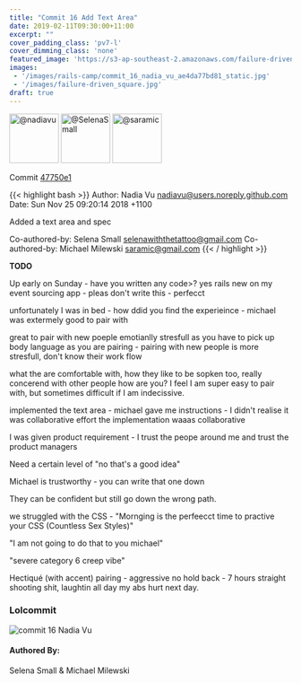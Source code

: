 ```yaml
---
title: "Commit 16 Add Text Area"
date: 2019-02-11T09:30:00+11:00
excerpt: ""
cover_padding_class: 'pv7-l'
cover_dimming_class: 'none'
featured_image: 'https://s3-ap-southeast-2.amazonaws.com/failure-driven-blog/railscamp-24-woodfield-hobart/commit_16_nadia_vu_ae4da77bd81.gif'
images:
 - '/images/rails-camp/commit_16_nadia_vu_ae4da77bd81_static.jpg'
 - '/images/failure-driven_square.jpg'
draft: true
---
```


<img alt="@nadiavu" src="//github.com/nadiavu.png" style="display: inline; width: 88px;" height="88" />
<img alt="@SelenaSmall" src="//github.com/SelenaSmall.png" style="display: inline; width: 88px;" height="88" />
<img alt="@saramic" src="//github.com/saramic.png" style="display: inline; width: 88px;" height="88" />

Commit [47750e1](https://github.com/failure-driven/railscamp-search-term/commit/47750e14d1d74c7d5bdd15471f2ab33e2e43da29)

{{< highlight bash >}}
Author: Nadia Vu <nadiavu@users.noreply.github.com>
Date:   Sun Nov 25 09:20:14 2018 +1100

Added a text area and spec

Co-authored-by: Selena Small <selenawiththetattoo@gmail.com>
Co-authored-by: Michael Milewski <saramic@gmail.com>
{{< / highlight >}}

**TODO**

Up early on Sunday - have you written any code>? yes rails new on my event
sourcing app - pleas don't write this - perfecct

unfortunately I was in bed - how ddid you find the experieince - michael was
extermely good to pair with

great to pair with new poeple
emotianlly stresfull as you have to pick up body language as you are pairing -
pairing with new people is more stresfull, don't know their work flow

what the are comfortable with, how they like to be sopken too, really
concerend with other people how are you? I feel I am super easy to pair with,
but sometimes difficult if I am indecissive.

implemented the text area - michael gave me instructions - I didn't realise it
was collaborative effort the implementation waaas collaborative

I was given product requirement - I trust the peope around me and trust the
product managers

Need a certain level of "no that's a good idea"

Michael is trustworthy - you can write that one down

They can be confident but still go down the wrong path.

we struggled with the CSS - "Mornging is the perfeecct time to practive your
CSS (Countless Sex Styles)"

"I am not going to do that to you michael"

"severe category 6 creep vibe"

Hectiqué (with accent) pairing - aggressive no hold back - 7 hours straight
shooting shit, laughtin all day my abs hurt next day.

### Lolcommit

![commit 16 Nadia Vu](https://s3-ap-southeast-2.amazonaws.com/failure-driven-blog/railscamp-24-woodfield-hobart/commit_16_nadia_vu_ae4da77bd81.gif)

#### Authored By:

Selena Small & Michael Milewski
